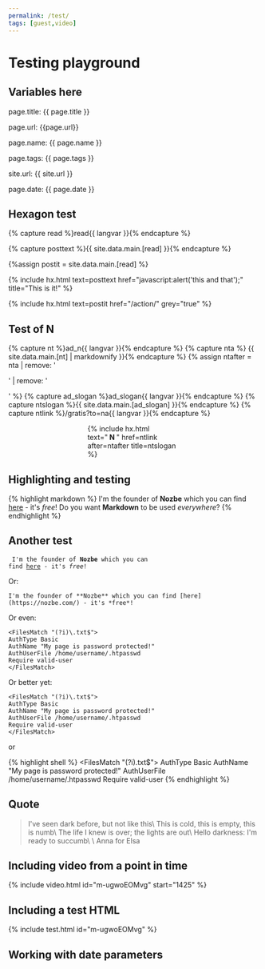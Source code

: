 ```yaml
---
permalink: /test/
tags: [guest,video]
---
```


# Testing playground

## Variables here

page.title: {{ page.title }}

page.url: {{page.url}}

page.name: {{ page.name }}

page.tags: {{ page.tags }}

site.url: {{ site.url }}

page.date: {{ page.date }}

## Hexagon test

{% capture read %}read{{ langvar }}{% endcapture %}

{% capture posttext %}{{ site.data.main.[read] }}{% endcapture %}

{%assign postit = site.data.main.[read] %}

{% include hx.html text=posttext href="javascript:alert('this and that');" title="This is it!" %}

{% include hx.html text=postit href="/action/" grey="true" %}

## Test of N

{% capture nt %}ad_n{{ langvar }}{% endcapture %}
{% capture nta %}&nbsp;{{ site.data.main.[nt] | markdownify }}{% endcapture %}
{% assign ntafter = nta | remove: '<p>' | remove: '</p>' %}
{% capture ad_slogan %}ad_slogan{{ langvar }}{% endcapture %}
{% capture ntslogan %}{{ site.data.main.[ad_slogan] }}{% endcapture %}
{% capture ntlink %}/gratis?to=na{{ langvar }}{% endcapture %}

<div style="max-width: 140pt; margin: auto;">
{% include hx.html text="<strong>&nbsp;N&nbsp;</strong>" href=ntlink after=ntafter title=ntslogan %}
</div>

## Highlighting and testing

{% highlight markdown %}
I'm the founder of **Nozbe** which you can find [here](https://nozbe.com/) - it's *free*!
Do you want **Markdown** to be used *everywhere*?
{% endhighlight %}

## Another test

<code><pre>
I'm the founder of **Nozbe** which you can find [here](https://nozbe.com/) - it's *free*!
</pre></code>

Or:

```
I'm the founder of **Nozbe** which you can find [here](https://nozbe.com/) - it's *free*!
```

Or even:

```
<FilesMatch "(?i)\.txt$">
AuthType Basic
AuthName "My page is password protected!"
AuthUserFile /home/username/.htpasswd
Require valid-user
</FilesMatch>
```

Or better yet:

~~~
<FilesMatch "(?i)\.txt$">
AuthType Basic
AuthName "My page is password protected!"
AuthUserFile /home/username/.htpasswd
Require valid-user
</FilesMatch>
~~~

or

{% highlight shell %}
<FilesMatch "(?i)\.txt$">
AuthType Basic
AuthName "My page is password protected!"
AuthUserFile /home/username/.htpasswd
Require valid-user
</FilesMatch>
{% endhighlight %}

## Quote

> I've seen dark before, but not like this\\
> This is cold, this is empty, this is numb\\
> The life I knew is over; the lights are out\\
> Hello darkness: I'm ready to succumb\\
>\\
> Anna for Elsa

## Including video from a point in time

{% include video.html id="m-ugwoEOMvg" start="1425" %}

## Including a test HTML

{% include test.html id="m-ugwoEOMvg" %}

## Working with date parameters
